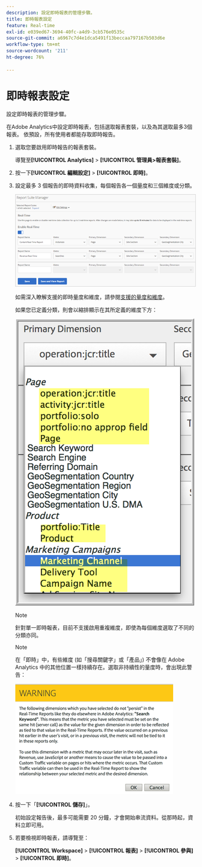 ```yaml
---
description: 設定即時報表的管理步驟。
title: 即時報表設定
feature: Real-time
exl-id: e039ed67-3694-40fc-a4d9-3cb576e0535c
source-git-commit: a6967c7d4e1dca5491f13beccaa797167b503d6e
workflow-type: tm+mt
source-wordcount: '211'
ht-degree: 76%

---
```


# 即時報表設定

設定即時報表的管理步驟。

在Adobe Analytics中設定即時報表，包括選取報表套裝，以及為其選取最多3個報表。 依預設，所有使用者都能存取即時報告。

1. 選取您要啟用即時報告的報表套裝。

   導覽至&#x200B;**[!UICONTROL Analytics]** > **[!UICONTROL 管理員>報表套裝]**。

1. 按一下&#x200B;**[!UICONTROL 編輯設定]** > **[!UICONTROL 即時]**。

1. 設定最多 3 個報告的即時資料收集，每個報告各一個量度和三個維度或分類。

   ![](/help/admin/tools/manage-rs/edit-settings/realtime/assets/real_time_admin.png)

   如需深入瞭解支援的即時量度和維度，請參閱[支援的量度和維度](/help/admin/tools/manage-rs/edit-settings/realtime/realtime-metrics.md)。

   如果您已定義分類，則會以縮排顯示在其所定義的維度下方：

   ![](/help/admin/tools/manage-rs/edit-settings/realtime/assets/classifications.png)

   >[!NOTE]
   >
   >針對單一即時報表，目前不支援啟用重複維度，即使為每個維度選取了不同的分類亦同。

   >[!NOTE]
   >
   >在「即時」中，有些維度 (如「搜尋關鍵字」或「產品」) 不會像在 Adobe Analytics 中的其他位置一樣持續存在。選取非持續性的量度時，會出現此警告：

   ![](/help/admin/tools/manage-rs/edit-settings/realtime/assets/warning_dimensions.png)

1. 按一下「**[!UICONTROL 儲存]**」。

   初始設定報告後，最多可能需要 20 分鐘，才會開始串流資料。從那時起，資料立即可用。

1. 若要檢視即時報表，請導覽至：

   **[!UICONTROL Workspace]** > **[!UICONTROL 報表]** > **[!UICONTROL 參與]** > **[!UICONTROL 即時]**。

